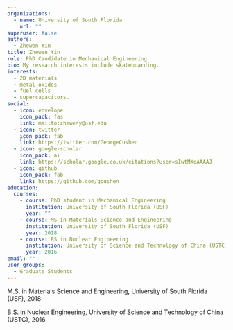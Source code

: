```yaml
---
organizations:
  - name: University of South Florida
    url: ""
superuser: false
authors:
  - Zhewen Yin
title: Zhewen Yin
role: PhD Candidate in Mechanical Engineering
bio: My research interests include skateboarding.
interests:
  - 2D materials
  - metal oxides
  - fuel cells
  - supercapacitors.
social:
  - icon: envelope
    icon_pack: fas
    link: mailto:zheweny@usf.edu
  - icon: twitter
    icon_pack: fab
    link: https://twitter.com/GeorgeCushen
  - icon: google-scholar
    icon_pack: ai
    link: https://scholar.google.co.uk/citations?user=sIwtMXoAAAAJ
  - icon: github
    icon_pack: fab
    link: https://github.com/gcushen
education:
  courses:
    - course: PhD student in Mechanical Engineering
      institution: University of South Florida (USF)
      year: ""
    - course: MS in Materials Science and Engineering
      institution: University of South Florida (USF)
      year: 2018
    - course: BS in Nuclear Engineering
      institution: University of Science and Technology of China (USTC)
      year: 2016
email: ""
user_groups:
  - Graduate Students
---
```

M.S. in Materials Science and Engineering, University of South Florida (USF), 2018

B.S. in Nuclear Engineering, University of Science and Technology of China (USTC), 2016